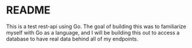# README

This is a test rest-api using Go. The goal of building this was to familiarize myself with Go as a language, and I will be building this out to access a database to have real data behind all of my endpoints. 